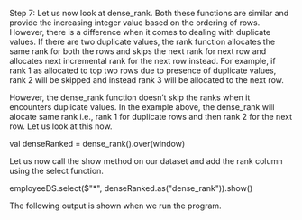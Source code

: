 
Step 7: Let us now look at dense_rank. Both these functions are similar and provide the increasing integer value based on the ordering of rows. However, there is a difference when it comes to dealing with duplicate values. If there are two duplicate values, the rank function allocates the same rank for both the rows and skips the next rank for next row and allocates next incremental rank for the next row instead. For example, if rank 1 as allocated to top two rows due to presence of duplicate values, rank 2 will be skipped and instead rank 3 will be allocated to the next row.

However, the dense_rank function doesn’t skip the ranks when it encounters duplicate values. In the example above, the dense_rank will alocate same rank i.e., rank 1 for duplicate rows and then rank 2 for the next row. Let us look at this now.

val denseRanked = dense_rank().over(window)

Let us now call the show method on our dataset and add the rank column using the select function.



employeeDS.select($"*", denseRanked.as("dense_rank")).show()

The following output is shown when we run the program.

 
